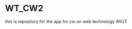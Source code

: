 # WT_CW2
this is repository for the app for cw on web technology WIUT

<!-- About the app-> my STUDENT ID 00015991
<!-- The app's purpose is to make it easier for Event managers to manage volunteers. Volunteer
profiles can be made, changed, or deleted by users. They can also read information
about volunteers, which makes volunteer data easy to get to.
This app aims to make managing volunteers easier so that organisations
can do a better job of finding volunteers and coordinating their activities.
the idea of this project come from my own experience in Motorfest2023

some about code
"create.pug" - this file with code stands for the application for and there is very simple and understandble code 
"public" - in this file i added files for img but i thought i would not have much time to do what i wanted so i just let it as it is 

app.get("/edit/:id", (req, res) => {
  const id = req.params.id;

  fs.readFile("./data/students-info.json", (err, data) => {
    if (err) throw err;

    const students = JSON.parse(data);

    const student = students.filter((student) => student.id == id)[0];

    res.render("edit", { student: student });
  });
});

this code defines a web page for editing student information. It reads student data from a file,
finds a specific student by ID, and renders an edit page with the student's data filled in for editing.
This part of the code one of the interesting hard parts of project
->


<!-- Runnig the Application ->
<! -= in order to run the web application there are multiple steps to follow:
1) Run "npm install" in order to install all dependecies.
2) Run "node app" have nodemon in order make it easy to run
<!-- Application dependencies->


<!-- Application dependencies’ list ->
Express.js(nodejs framework) - In order to create the backend of the application
Pug.j5 templete engine for Pug.is makes easy to work with frontend.
nodemon
to work with the application easly while developing it



git hub repository: https://github.com/00015991/WT_CW2



